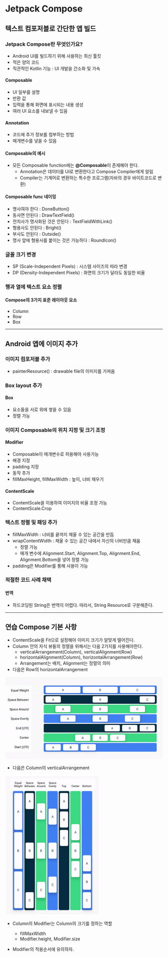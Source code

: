 # Jetpack Compose

## 텍스트 컴포저블로 간단한 앱 빌드

### Jetpack Compose란 무엇인가요?
- Android UI를 빌드하기 위해 사용하는 최신 툴킷
- 적은 양의 코드
- 직관적인 Kotlin 기능 : UI 개발을 간소화 및 가속

#### Composable
- UI 일부를 설명
- 반환 값 
- 입력을 통해 화면에 표시되는 내용 생성
- 여러 UI 요소를 내보낼 수 있음

#### Annotation
- 코드에 추가 정보를 첨부하는 방법
- 매개변수를 넣을 수 있음

#### Composable의 예시
- 모든 Composable function에는 **@Composable**이 존재해야 한다.
    - Annotation은 데이터를 UI로 변환한다고 Compose Compiler에게 알림
    - Compiler는 기계어로 변환하는 특수한 프로그램(자바의 경우 바이트코드로 변환)

#### Composable func 네이밍
- 명사여야 한다 : DoneButton()
- 동사면 안된다 : DrawTextField() 
- 전치사가 명사화된 것은 안된다 : TextFieldWithLink()
- 형용사도 안된다 : Bright()
- 부사도 안된다 : Outside()
- 명사 앞에 형용사를 붙이는 것은 가능하다 : RoundIcon()

### 글꼴 크기 변경 
- SP (Scale-Independent Pixels) : 시스템 사이즈의 따라 변경
- DP (Density-Independent Pixels) : 화면의 크기가 달라도 동일한 비율

### 행과 열에 텍스트 요소 정렬

#### Compose의 3가지 표준 레이아웃 요소
- Column
- Row
- Box

--- 

## Android 앱에 이미지 추가

### 이미지 컴포저블 추가
- painterResource() : drawable file의 이미지를 가져옴

### Box layout 추가

#### Box
- 요소들을 서로 위에 쌓을 수 있음
- 정렬 가능

### 이미지 Composable의 위치 지정 및 크기 조정

#### Modifier
- Composable이 매개변수로 허용해야 사용가능
- 배경 지정
- padding 지정
- 동작 추가
- fillMaxHeight, fillMaxWidth : 높이, 너비 채우기

#### ContentScale
- ContentScale을 이용하여 이미지의 비율 조정 가능
- ContentScale.Crop

### 텍스트 정렬 및 패딩 추가
- fillMaxWidth : 너비를 끝까지 채울 수 있는 공간을 만듬
- wrapContentWidth : 채울 수 있는 공간 내에서 자신의 너비만큼 채움
    - 정렬 가능
    - 매개 변수에 Alignment.Start, Alignment.Top, Alignment.End, Alignment.Bottom을 넣어 정렬 가능
- padding은 Modifier를 통해 사용이 가능

### 적절한 코드 사례 채택

#### 번역
- 하드코딩된 String은 번역이 어렵다. 따라서, String Resource로 구분해준다.

---

## 연습 Compose 기본 사항
- ContentScale을 Fit으로 설정해야 이미지 크기가 알맞게 떨어진다.
- Column 안의 자식 뷰들의 정렬을 위해서는 다음 2가지를 사용해야한다.
    - verticalArrangement(Column), verticalAlignment(Row)
    - horizontalAlignment(Column), horizontalArrangement(Row)
    - Arrangement는 배치, Alignment는 정렬의 의미
- 다음은 Row의 horizontalArrangement

![Compose_Arrangement](image/horizontalArrangement.png)

- 다음은 Column의 verticalArrangement

<img src="image/verticalArrangement.png" width="60%" height="60%"/>

- Column의 Modifier는 Column의 크기를 정하는 역할
    - fillMaxWidth
    - Modifier.height, Modifier.size

- Modifier의 적용순서에 유의하자.